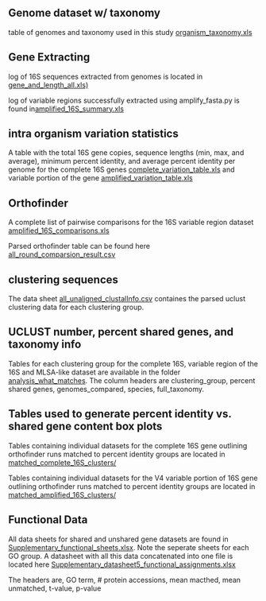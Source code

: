 
## Genome dataset w/ taxonomy

table of genomes and taxonomy used in this study [organism_taxonomy.xls](https://github.com/Joseph7e/Marker-genes-as-predictors-of-shared-genomic-function/blob/master/Data/organism_taxonomy.xls)


## Gene Extracting

log of 16S sequences extracted from genomes is located in [gene_and_length_all.xls)](https://github.com/Joseph7e/Marker-genes-as-predictors-of-shared-genomic-function/blob/master/Data/gene_and_length_all.xls)



log of variable regions successfully extracted using amplify_fasta.py is found in[amplified_16S_summary.xls](https://github.com/Joseph7e/Marker-genes-as-predictors-of-shared-genomic-function/blob/master/Data/amplified_16S_summary.xls)


## intra organism variation statistics

A table with  the total 16S gene copies, sequence lengths (min, max, and average), minimum percent identity, and average percent identity per genome for the complete 16S genes [complete_variation_table.xls](https://github.com/Joseph7e/Marker-genes-as-predictors-of-shared-genomic-function/blob/master/Data/complete_variation_table.xls)  and variable portion of the gene [amplified_variation_table.xls](https://github.com/Joseph7e/Marker-genes-as-predictors-of-shared-genomic-function/blob/master/Data/amplified_variation_table.xls) 


## Orthofinder

A complete list of pairwise comparisons for the 16S variable region dataset [amplified_16S_comparisons.xls](https://github.com/Joseph7e/Marker-genes-as-predictors-of-shared-genomic-function/blob/master/Data/amplified_16S_comparisons.xls)


Parsed orthofinder table can be found here [all_round_comparsion_result.csv](https://github.com/Joseph7e/Marker-genes-as-predictors-of-shared-genomic-function/blob/master/Data/all_round_comparsion_result.csv)

## clustering sequences

The data sheet [all_unaligned_clustalInfo.csv](https://github.com/Joseph7e/Marker-genes-as-predictors-of-shared-genomic-function/blob/master/Data/all_unaligned_clustalInfo.csv) containes the parsed uclust clustering data for each clustering group.


## UCLUST number, percent shared genes, and taxonomy info

Tables for each clustering group for the complete 16S, variable region of the 16S and MLSA-like dataset are available in the folder [analysis_what_matches](https://github.com/Joseph7e/Marker-genes-as-predictors-of-shared-genomic-function/tree/master/Data/analysis_what_matches). The column headers are clustering_group, percent shared genes, genomes_compared, species, full_taxonomy.


## Tables used to generate percent identity vs. shared gene content box plots

Tables containing individual datasets for the complete 16S gene outlining orthofinder runs matched to percent identity groups are located in [matched_complete_16S_clusters/](https://github.com/Joseph7e/Marker-genes-as-predictors-of-shared-genomic-function/tree/master/Data/matched_complete_16S_clusters)

Tables containing individual datasets for the V4 variable portion of 16S gene outlining orthofinder runs matched to percent identity groups are located in [matched_amplified_16S_clusters/](https://github.com/Joseph7e/Marker-genes-as-predictors-of-shared-genomic-function/tree/master/Data/matched_amplified_16S_clusters)


## Functional Data

All data sheets for shared and unshared gene datasets are found in [Supplementary_functional_sheets.xlsx](https://github.com/Joseph7e/Marker-genes-as-predictors-of-shared-genomic-function/blob/master/Data/Supplementary_functional_sheets.xlsx). Note the seperate sheets for each GO group. A datasheet with all this data concatenated into one file is located here [Supplementary_datasheet5_functional_assignments.xlsx](https://github.com/Joseph7e/Marker-genes-as-predictors-of-shared-genomic-function/blob/master/Data/Supplementary_datasheet5_functional_assignments.xlsx)

The headers are, GO term,	# protein accessions,	mean macthed, mean unmatched,	t-value,	p-value



